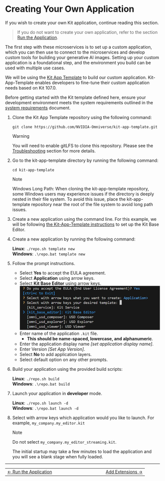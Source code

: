 # Creating Your Own Application

If you wish to create your own Kit application, continue reading this section.

>If you do not want to create your own application, refer to the section [Run the Application](./03_run_app.md).

The first step with these microservices is to set up a custom application, which you can then use to connect to the microservices and develop custom tools for building your generative AI images. Setting up your custom application is a foundational step, and the environment you build can be used with multiple use cases.

We will be using the [Kit App Template](https://github.com/NVIDIA-Omniverse/kit-app-template/) to build our custom application. Kit-App-Template enables developers to fine-tune their custom application needs based on Kit 107.0.

Before getting started with the Kit template defined here, ensure your development environment meets the system requirements outlined in the [system requirements](./01_get_started.md/#system-requirements) document.

1. Clone the Kit App Template repository using the following command:
   ```
   git clone https://github.com/NVIDIA-Omniverse/kit-app-template.git
   ```

   >[!WARNING]
   > You will need to enable gitLFS to clone this repository. Please see the [Troubleshooting](./31_troubleshooting.md) section for more details.

2. Go to the kit-app-template directory by running the following command:
   ```
   cd kit-app-template
   ```

   > [!NOTE]
   > Windows Long Path: When cloning the kit-app-template repository, some Windows users may experience issues if the directory is deeply nested in their file system. To avoid this issue, place the kit-app-template repository near the root of the file system to avoid long path issues.


3. Create a new application using the command line. For this example, we will be following [the Kit-App-Template instructions](https://github.com/NVIDIA-Omniverse/kit-app-template/tree/main/templates/apps/kit_base_editor) to set up the Kit Base Editor.
4. Create a new application by running the following command:

    **Linux**: `./repo.sh template new` </br>
    **Windows**: `.\repo.bat template new`

5. Follow the prompt instructions.
   * Select **Yes** to accept the EULA agreement.
   * Select **Application** using arrow keys.
   * Select **Kit Base Editor** using arrow keys.
     <img src="../images/kat_1.png">
   * Enter name of the application `.kit` file.
     * **This should be name-spaced, lowercase, and alphanumeric**.
   * Enter the application display name *\[set application display name\]*.
   * Enter Version *\[Set App Version\]*.
   * Select **No** to add application layers.
   * Select default option on any other prompts.
6. Build your application using the provided build scripts:

    **Linux**: `./repo.sh build` </br>
    **Windows**: `.\repo.bat build`

7. Launch your application in **developer** mode.

    **Linux**: `./repo.sh launch -d` </br>
    **Windows**: `.\repo.bat launch -d`

8. Select with arrow keys which application would you like to launch. For example, `my_company.my_editor.kit`


   > [!NOTE]
   > Do not select `my_company.my_editor_streaming.kit`.

   The initial startup may take a few minutes to load the application and you will see a blank stage when fully loaded.

----
<div align="center">
  <table>
    <tr>
      <td align="left"><a href="./03_run_app.md">&larr; Run the Application</a></td>
      <td align="center">⠀⠀⠀⠀⠀⠀⠀⠀                    ⠀⠀⠀⠀⠀⠀       </td>
      <td align="right"><a href="./05_add_ext.md">Add Extensions &rarr;</a></td>
    </tr>
  </table>
</div>
